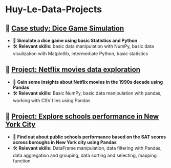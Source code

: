 # Huy-Le-Data-Projects

## 🔹 [Case study: Dice Game Simulation](Case-study-Dice-Game-Simulation)
- 🔗 **Simulate a dice game using basic Statistics and Python**
- 🛠️ **Relevant skills:**
basic data manipulation with NumPy,
basic data visulization with Matplotlib,
intermediate Python, 
basic statistics

## 🔹 [Project: Netflix movies data exploration](Netflix_movies)
- 🔗 **Gain some insights about Netflix movies in the 1990s decade using Pandas**
- 🛠️ **Relevant skills:**
Basic NumPy, basic data manipulation with pandas, working with CSV files using Pandas

## 🔹 [Project: Explore schools performance in New York City](NYC_Public_Schools_Tests)
- 🔗 **Find out about public schools performance based on the SAT scores across boroughs in New York city using Pandas**
- 🛠️ **Relevant skills:**
DataFrame manipulation, data filtering with Pandas, data aggregation and grouping, data sorting and selecting, mapping function
